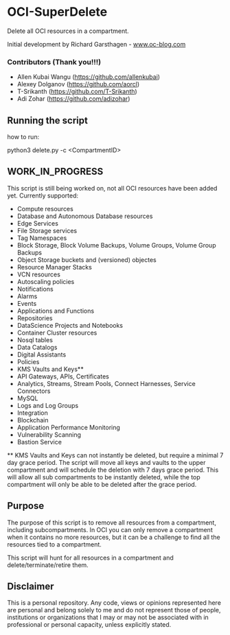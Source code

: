 # OCI-SuperDelete
Delete all OCI resources in a compartment. 

Initial development  by Richard Garsthagen - www.oc-blog.com 

### Contributors (Thank you!!!)
- Allen Kubai Wangu (https://github.com/allenkubai)
- Alexey Dolganov (https://github.com/aorcl)
- T-Srikanth (https://github.com/T-Srikanth)
- Adi Zohar (https://github.com/adizohar)

## Running the script
how to run:

python3 delete.py -c \<CompartmentID>

## WORK_IN_PROGRESS
This script is still being worked on, not all OCI resources have been added yet. Currently supported:
- Compute resources
- Database and Autonomous Database resources
- Edge Services
- File Storage services
- Tag Namespaces
- Block Storage, Block Volume Backups, Volume Groups, Volume Group Backups
- Object Storage buckets and (versioned) objectes
- Resource Manager Stacks
- VCN resources
- Autoscaling policies
- Notifications
- Alarms
- Events
- Applications and Functions
- Repositories
- DataScience Projects and Notebooks
- Container Cluster resources
- Nosql tables
- Data Catalogs
- Digital Assistants
- Policies
- KMS Vaults and Keys**
- API Gateways, APIs, Certificates
- Analytics, Streams, Stream Pools, Connect Harnesses, Service Connectors
- MySQL
- Logs and Log Groups
- Integration
- Blockchain
- Application Performance Monitoring
- Vulnerability Scanning
- Bastion Service

** KMS Vaults and Keys can not instantly be deleted, but require a minimal 7 day grace period. The script will move all keys and vaults to the upper compartment and will schedule the deletion with 7 days grace period. This will allow all sub compartments to be instantly deleted, while the top compartment will only be able to be deleted after the grace period. 

## Purpose
The purpose of this script is to remove all resources from a compartment, including subcompartments. In OCI you can only remove a compartment when it contains no more resources, but it can be a challenge to find all the resources tied to a compartment. 

This script will hunt for all resources in a compartment and delete/terminate/retire them.

## Disclaimer
This is a personal repository. Any code, views or opinions represented here are personal and belong solely to me and do not represent those of people, institutions or organizations that I may or may not be associated with in professional or personal capacity, unless explicitly stated.


